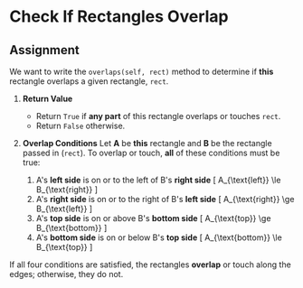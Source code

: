 # Check If Rectangles Overlap

## Assignment

We want to write the `overlaps(self, rect)` method to determine if **this** rectangle overlaps a given rectangle, `rect`.

1. **Return Value**
   - Return `True` if **any part** of this rectangle overlaps or touches `rect`.
   - Return `False` otherwise.

2. **Overlap Conditions**
   Let **A** be **this** rectangle and **B** be the rectangle passed in (`rect`). To overlap or touch, **all** of these conditions must be true:

   1. A's **left side** is on or to the left of B's **right side**
      \[
      A_{\text{left}} \le B_{\text{right}}
      \]
   2. A's **right side** is on or to the right of B's **left side**
      \[
      A_{\text{right}} \ge B_{\text{left}}
      \]
   3. A's **top side** is on or above B's **bottom side**
      \[
      A_{\text{top}} \ge B_{\text{bottom}}
      \]
   4. A's **bottom side** is on or below B's **top side**
      \[
      A_{\text{bottom}} \le B_{\text{top}}
      \]

If all four conditions are satisfied, the rectangles **overlap** or touch along the edges; otherwise, they do not.
